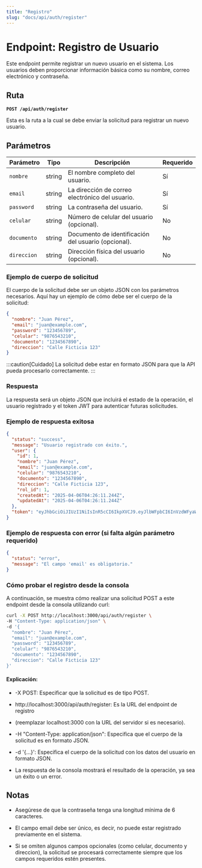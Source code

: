 ```yaml
---
title: "Registro"
slug: "docs/api/auth/register"
---
```


# Endpoint: Registro de Usuario

Este endpoint permite registrar un nuevo usuario en el sistema. Los usuarios deben proporcionar información básica como su nombre, correo electrónico y contraseña.

## Ruta

**`POST /api/auth/register`**

Esta es la ruta a la cual se debe enviar la solicitud para registrar un nuevo usuario.

## Parámetros

| Parámetro   | Tipo     | Descripción                                         | Requerido |
|-------------|----------|-----------------------------------------------------|-----------|
| `nombre`    | string   | El nombre completo del usuario.                     | Sí        |
| `email`     | string   | La dirección de correo electrónico del usuario.     | Sí        |
| `password`  | string   | La contraseña del usuario.                          | Sí        |
| `celular`   | string   | Número de celular del usuario (opcional).           | No        |
| `documento` | string   | Documento de identificación del usuario (opcional).| No        |
| `direccion` | string   | Dirección física del usuario (opcional).            | No        |

### Ejemplo de cuerpo de solicitud

El cuerpo de la solicitud debe ser un objeto JSON con los parámetros necesarios. Aquí hay un ejemplo de cómo debe ser el cuerpo de la solicitud:

```json
{
  "nombre": "Juan Pérez",
  "email": "juan@example.com",
  "password": "123456789",
  "celular": "9876543210",
  "documento": "1234567890",
  "direccion": "Calle Ficticia 123"
}
```
:::caution[Cuidado]
La solicitud debe estar en formato JSON para que la API pueda procesarlo correctamente.
:::

### Respuesta

La respuesta será un objeto JSON que incluirá el estado de la operación, el usuario registrado y el token JWT para autenticar futuras solicitudes.

### Ejemplo de respuesta exitosa

```json
{
  "status": "success",
  "message": "Usuario registrado con éxito.",
  "user": {
    "id": 1,
    "nombre": "Juan Pérez",
    "email": "juan@example.com",
    "celular": "9876543210",
    "documento": "1234567890",
    "direccion": "Calle Ficticia 123",
    "rol_id": 1,
    "createdAt": "2025-04-06T04:26:11.244Z",
    "updatedAt": "2025-04-06T04:26:11.244Z"
  },
  "token": "eyJhbGciOiJIUzI1NiIsInR5cCI6IkpXVCJ9.eyJlbWFpbCI6InVzdWFyaW9AZXhhbXBsZS5jb20iLCJpYXQiOjE3NDM5MTM1NzEsImV4cCI6MTc0MzkxNzE3MX0.Y3np5EbVTQ1JlEl44o2N2N1BeaRiZof--kIoEkk0qt4"
}
```
### Ejemplo de respuesta con error (si falta algún parámetro requerido)

```json
{
  "status": "error",
  "message": "El campo 'email' es obligatorio."
}

```

### Cómo probar el registro desde la consola

A continuación, se muestra cómo realizar una solicitud POST a este endpoint desde la consola utilizando curl:

```bash title="Ejemplo de peticion con CURL"
curl -X POST http://localhost:3000/api/auth/register \
-H "Content-Type: application/json" \
-d '{
  "nombre": "Juan Pérez",
  "email": "juan@example.com",
  "password": "123456789",
  "celular": "9876543210",
  "documento": "1234567890",
  "direccion": "Calle Ficticia 123"
}'

```

#### Explicación:

- -X POST: Especificar que la solicitud es de tipo POST.

- http://localhost:3000/api/auth/register: Es la URL del endpoint de registro 

- (reemplazar localhost:3000 con la URL del servidor si es necesario).

- -H "Content-Type: application/json": Especifica que el cuerpo de la solicitud es en formato JSON.

- -d '{...}': Especifica el cuerpo de la solicitud con los datos del usuario en formato JSON.

- La respuesta de la consola mostrará el resultado de la operación, ya sea un éxito o un error.

## Notas

- Asegúrese de que la contraseña tenga una longitud mínima de 6 caracteres.

- El campo email debe ser único, es decir, no puede estar registrado previamente en el sistema.

- Si se omiten algunos campos opcionales (como celular, documento y direccion), la solicitud se procesará correctamente siempre que los campos requeridos estén presentes.